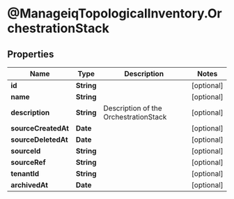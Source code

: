 # @ManageiqTopologicalInventory.OrchestrationStack

## Properties
Name | Type | Description | Notes
------------ | ------------- | ------------- | -------------
**id** | **String** |  | [optional] 
**name** | **String** |  | [optional] 
**description** | **String** | Description of the OrchestrationStack | [optional] 
**sourceCreatedAt** | **Date** |  | [optional] 
**sourceDeletedAt** | **Date** |  | [optional] 
**sourceId** | **String** |  | [optional] 
**sourceRef** | **String** |  | [optional] 
**tenantId** | **String** |  | [optional] 
**archivedAt** | **Date** |  | [optional] 


